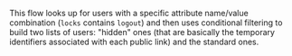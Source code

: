 This flow looks up for users with a specific attribute name/value combination (`locks` contains `logout`) and 
then uses conditional filtering to build two lists of users: "hidden" ones (that are basically the temporary identifiers
associated with each public link) and the standard ones.